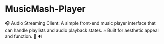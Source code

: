 # MusicMash-Player
🎧 Audio Streaming Client: A simple front-end music player interface that can handle playlists and audio playback states. 🎶 Built for aesthetic appeal and function. 🎨 🔊
